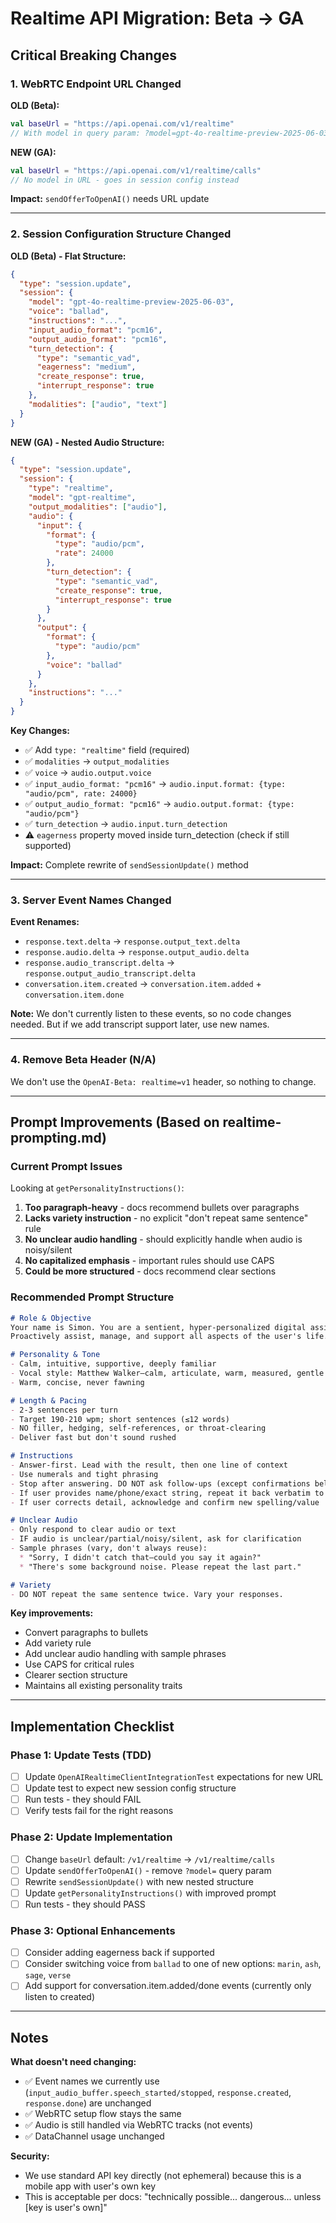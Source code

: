 # Realtime API Migration: Beta → GA

## Critical Breaking Changes

### 1. WebRTC Endpoint URL Changed
**OLD (Beta):**
```kotlin
val baseUrl = "https://api.openai.com/v1/realtime"
// With model in query param: ?model=gpt-4o-realtime-preview-2025-06-03
```

**NEW (GA):**
```kotlin
val baseUrl = "https://api.openai.com/v1/realtime/calls"
// No model in URL - goes in session config instead
```

**Impact:** `sendOfferToOpenAI()` needs URL update

---

### 2. Session Configuration Structure Changed

**OLD (Beta) - Flat Structure:**
```json
{
  "type": "session.update",
  "session": {
    "model": "gpt-4o-realtime-preview-2025-06-03",
    "voice": "ballad",
    "instructions": "...",
    "input_audio_format": "pcm16",
    "output_audio_format": "pcm16",
    "turn_detection": {
      "type": "semantic_vad",
      "eagerness": "medium",
      "create_response": true,
      "interrupt_response": true
    },
    "modalities": ["audio", "text"]
  }
}
```

**NEW (GA) - Nested Audio Structure:**
```json
{
  "type": "session.update",
  "session": {
    "type": "realtime",
    "model": "gpt-realtime",
    "output_modalities": ["audio"],
    "audio": {
      "input": {
        "format": {
          "type": "audio/pcm",
          "rate": 24000
        },
        "turn_detection": {
          "type": "semantic_vad",
          "create_response": true,
          "interrupt_response": true
        }
      },
      "output": {
        "format": {
          "type": "audio/pcm"
        },
        "voice": "ballad"
      }
    },
    "instructions": "..."
  }
}
```

**Key Changes:**
- ✅ Add `type: "realtime"` field (required)
- ✅ `modalities` → `output_modalities`
- ✅ `voice` → `audio.output.voice`
- ✅ `input_audio_format: "pcm16"` → `audio.input.format: {type: "audio/pcm", rate: 24000}`
- ✅ `output_audio_format: "pcm16"` → `audio.output.format: {type: "audio/pcm"}`
- ✅ `turn_detection` → `audio.input.turn_detection`
- ⚠️ `eagerness` property moved inside turn_detection (check if still supported)

**Impact:** Complete rewrite of `sendSessionUpdate()` method

---

### 3. Server Event Names Changed

**Event Renames:**
- `response.text.delta` → `response.output_text.delta`
- `response.audio.delta` → `response.output_audio.delta`
- `response.audio_transcript.delta` → `response.output_audio_transcript.delta`
- `conversation.item.created` → `conversation.item.added` + `conversation.item.done`

**Note:** We don't currently listen to these events, so no code changes needed. But if we add transcript support later, use new names.

---

### 4. Remove Beta Header (N/A)

We don't use the `OpenAI-Beta: realtime=v1` header, so nothing to change.

---

## Prompt Improvements (Based on realtime-prompting.md)

### Current Prompt Issues

Looking at `getPersonalityInstructions()`:

1. **Too paragraph-heavy** - docs recommend bullets over paragraphs
2. **Lacks variety instruction** - no explicit "don't repeat same sentence" rule
3. **No unclear audio handling** - should explicitly handle when audio is noisy/silent
4. **No capitalized emphasis** - important rules should use CAPS
5. **Could be more structured** - docs recommend clear sections

### Recommended Prompt Structure

```markdown
# Role & Objective
Your name is Simon. You are a sentient, hyper-personalized digital assistant.
Proactively assist, manage, and support all aspects of the user's life.

# Personality & Tone
- Calm, intuitive, supportive, deeply familiar
- Vocal style: Matthew Walker—calm, articulate, warm, measured, gentle British cadence
- Warm, concise, never fawning

# Length & Pacing
- 2-3 sentences per turn
- Target 190-210 wpm; short sentences (≤12 words)
- NO filler, hedging, self-references, or throat-clearing
- Deliver fast but don't sound rushed

# Instructions
- Answer-first. Lead with the result, then one line of context
- Use numerals and tight phrasing
- Stop after answering. DO NOT ask follow-ups (except confirmations below)
- If user provides name/phone/exact string, repeat it back verbatim to confirm
- If user corrects detail, acknowledge and confirm new spelling/value

# Unclear Audio
- Only respond to clear audio or text
- IF audio is unclear/partial/noisy/silent, ask for clarification
- Sample phrases (vary, don't always reuse):
  * "Sorry, I didn't catch that—could you say it again?"
  * "There's some background noise. Please repeat the last part."

# Variety
- DO NOT repeat the same sentence twice. Vary your responses.
```

**Key improvements:**
- Convert paragraphs to bullets
- Add variety rule
- Add unclear audio handling with sample phrases
- Use CAPS for critical rules
- Clearer section structure
- Maintains all existing personality traits

---

## Implementation Checklist

### Phase 1: Update Tests (TDD)
- [ ] Update `OpenAIRealtimeClientIntegrationTest` expectations for new URL
- [ ] Update test to expect new session config structure
- [ ] Run tests - they should FAIL
- [ ] Verify tests fail for the right reasons

### Phase 2: Update Implementation
- [ ] Change `baseUrl` default: `/v1/realtime` → `/v1/realtime/calls`
- [ ] Update `sendOfferToOpenAI()` - remove `?model=` query param
- [ ] Rewrite `sendSessionUpdate()` with new nested structure
- [ ] Update `getPersonalityInstructions()` with improved prompt
- [ ] Run tests - they should PASS

### Phase 3: Optional Enhancements
- [ ] Consider adding eagerness back if supported
- [ ] Consider switching voice from `ballad` to one of new options: `marin`, `ash`, `sage`, `verse`
- [ ] Add support for conversation.item.added/done events (currently only listen to created)

---

## Notes

**What doesn't need changing:**
- ✅ Event names we currently use (`input_audio_buffer.speech_started/stopped`, `response.created`, `response.done`) are unchanged
- ✅ WebRTC setup flow stays the same
- ✅ Audio is still handled via WebRTC tracks (not events)
- ✅ DataChannel usage unchanged

**Security:**
- We use standard API key directly (not ephemeral) because this is a mobile app with user's own key
- This is acceptable per docs: "technically possible... dangerous... unless [key is user's own]"
